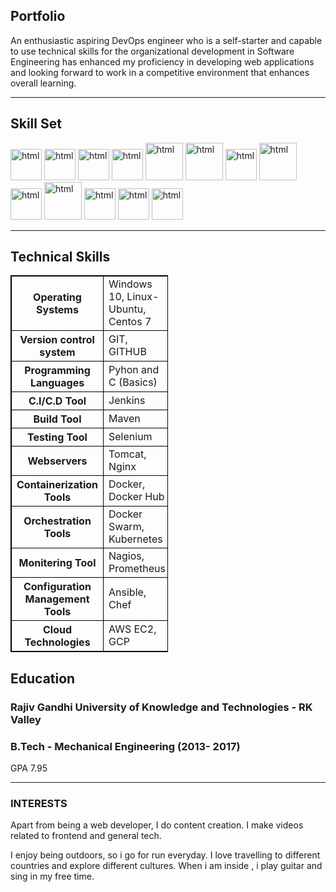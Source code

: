 ## Portfolio

An enthusiastic aspiring DevOps engineer who is a self-starter and capable to use technical skills for the organizational development in Software Engineering has enhanced my proficiency in developing web applications and looking forward to work in a competitive environment that enhances overall learning.

---

## Skill Set

<p align='left'>
  <img src="https://upload.wikimedia.org/wikipedia/commons/thumb/3/35/Tux.svg/1200px-Tux.svg.png" alt="html" width="50" height="50">
   <img src="https://git-scm.com/images/logos/downloads/Git-Icon-1788C.png" alt="html" width="50" height="50">
   <img src="https://upload.wikimedia.org/wikipedia/commons/thumb/5/52/Apache_Maven_logo.svg/2560px-Apache_Maven_logo.svg.png" alt="html" width="50" height="50">
   <img src="https://user-images.githubusercontent.com/7955995/29498304-ee71d418-85c6-11e7-9f95-e87a4439ed3c.png" alt="html" width="50" height="50">
   <img src="https://www.logolynx.com/images/logolynx/s_59/59c885c20205e66a44aa9b812defd201.jpeg" alt="html" width="60" height="60">
   <img src="https://logowik.com/content/uploads/images/jenkins8460.jpg" alt="html" width="60" height="60">
   <img src="https://logos-world.net/wp-content/uploads/2021/02/Docker-Symbol.png" alt="html" width="50" height="50">
   <img src="https://www.vectorlogo.zone/logos/kubernetes/kubernetes-ar21.png" alt="html" width="60" height="60">
  <img src="https://upload.wikimedia.org/wikipedia/commons/thumb/2/24/Ansible_logo.svg/1664px-Ansible_logo.svg.png" alt="html" width="50" height="50">
  <img src="https://www.vectorlogo.zone/logos/terraformio/terraformio-ar21.png" alt="html" width="60" height="60">
  <img src="https://www.nagios.org/wp-content/uploads/2015/06/Nagios-Logo.jpg" alt="html" width="50" height="50">
  <img src="https://www.vectorlogo.zone/logos/prometheusio/prometheusio-ar21.png" alt="html" width="50" height="50">
  <img src="https://upload.wikimedia.org/wikipedia/commons/thumb/9/93/Amazon_Web_Services_Logo.svg/1200px-Amazon_Web_Services_Logo.svg.png" alt="html" width="50" height="50">
  
</p>

---

## Technical Skills

<html>
<head>
<style>
table, th, td {
  border: 1px solid black;
}
</style>
</head>
<body>
<table style="width:50%">
  <tr>
    <th>Operating Systems</th>
    <td>Windows 10, Linux- Ubuntu, Centos 7</td> 
  </tr>
  <tr>
    <th>Version control system</th>
    <td>GIT, GITHUB</td>
  </tr>
  <tr>
    <th>Programming Languages</th>
    <td>Pyhon and C (Basics)</td>
  </tr>
  <tr>
    <th>C.I/C.D Tool</th>
    <td>Jenkins</td>
  </tr>
  <tr>
    <th>Build Tool</th>
    <td>Maven</td>
  </tr>
  <tr>
    <th>Testing Tool</th>
    <td>Selenium</td>
  </tr>
  <tr>
    <th>Webservers</th>
    <td>Tomcat, Nginx</td>
  </tr>
  <tr>
    <th>Containerization Tools</th>
    <td>Docker, Docker Hub</td>
  </tr>
  <tr>
    <th>Orchestration Tools</th>
    <td>Docker Swarm, Kubernetes</td>
  </tr>
  <tr>
    <th>Monitering Tool</th>
    <td>Nagios, Prometheus</td>
  </tr>
  <tr>
    <th>Configuration Management Tools</th>
    <td>Ansible, Chef</td>
  </tr>
  <tr>
    <th>Cloud Technologies</th>
    <td>AWS EC2, GCP</td>
  </tr>
</table>

</body>
</html>

## Education
### **Rajiv Gandhi University of Knowledge and Technologies - RK Valley**
### B.Tech - Mechanical Engineering (2013- 2017)
GPA 7.95

---

### INTERESTS
Apart from being a web developer, I do content creation. I make videos related to frontend and general tech.

I enjoy being outdoors, so i go for run everyday. I love travelling to different countries and explore different cultures. When i am inside , i play guitar and sing in my free time.
